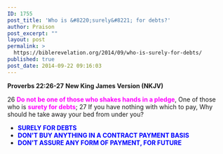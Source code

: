 ```yaml
---
ID: 1755
post_title: 'Who is &#8220;surely&#8221; for debts?'
author: Praison
post_excerpt: ""
layout: post
permalink: >
  https://biblerevelation.org/2014/09/who-is-surely-for-debts/
published: true
post_date: 2014-09-22 09:16:03
---
```

<strong>Proverbs 22:26-27</strong>
<strong>New King James Version (NKJV)</strong>

26 <span style="color: #ff00ff;"><strong>Do not be one of those who shakes hands in a pledge</strong></span>,
One of those who is <span style="color: #ff00ff;"><strong>surety for debts</strong></span>;
27 If you have nothing with which to pay,
Why should he take away your bed from under you?
<ul>
	<li><span style="color: #0000ff;"><strong>SURELY FOR DEBTS</strong></span></li>
	<li><span style="color: #0000ff;"><strong>DON'T BUY ANYTHING IN A CONTRACT PAYMENT BASIS</strong></span></li>
	<li><strong><span style="color: #0000ff;">DON'T ASSURE ANY FORM OF PAYMENT, FOR FUTURE</span></strong></li>
</ul>